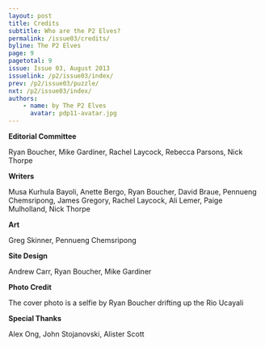 ```yaml
---
layout: post
title: Credits
subtitle: Who are the P2 Elves?
permalink: /issue03/credits/
byline: The P2 Elves
page: 9
pagetotal: 9
issue: Issue 03, August 2013
issuelink: /p2/issue03/index/
prev: /p2/issue03/puzzle/
nxt: /p2/issue03/index/
authors:
    - name: by The P2 Elves
      avatar: pdp11-avatar.jpg
---
```

**Editorial Committee**

Ryan Boucher, Mike Gardiner, Rachel Laycock, Rebecca Parsons, Nick Thorpe

**Writers**

Musa Kurhula Bayoli, Anette Bergo, Ryan Boucher, David Braue, Pennueng Chemsripong, James Gregory, Rachel Laycock, Ali Lemer, Paige Mulholland, Nick Thorpe

**Art**

Greg Skinner, Pennueng Chemsripong

**Site Design**

Andrew Carr, Ryan Boucher, Mike Gardiner

**Photo Credit**

The cover photo is a selfie by Ryan Boucher drifting up the Rio Ucayali

**Special Thanks**

Alex Ong, John Stojanovski, Alister Scott
